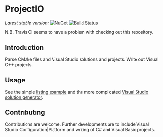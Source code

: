# ProjectIO

*Latest stable version:* [![NuGet](https://img.shields.io/nuget/v/ProjectIO.CMakeToVisualStudio.svg)](https://www.nuget.org/packages/ProjectIO.CMakeToVisualStudio/)
[![Build Status](https://api.travis-ci.org/zebmason/ProjectIO.svg?branch=master)](https://travis-ci.org/github/zebmason/ProjectIO)

N.B. Travis CI seems to have a problem with checking out this repository.

## Introduction

Parse CMake files and Visual Studio solutions and projects. Write out Visual C++ projects.


## Usage

See the simple [listing example](CMakeLister/Program.cs) and the more 
complicated [Visual Studio solution generator](CMakeToVisualStudio/Program.cs).

## Contributing

Contributions are welcome. Further developments are to include Visual Studio Configuration|Platform
and writing of C# and Visual Basic projects.